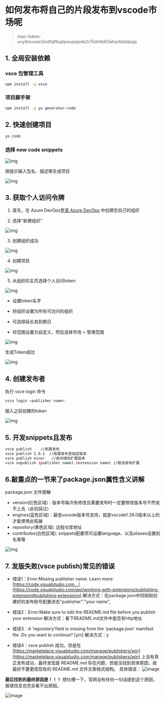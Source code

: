 # 如何发布将自己的片段发布到vscode市场呢
> mac-token: uvyllmuwan2ndfqf6uplpouaojsde2r7iidnfei63ehyi4dadpqq

## 1. 全局安装依赖

### vsce 包管理工具

```bash
npm install -g vsce
```

### 项目脚手架

```bash
npm install -g yo generator-code
```

## 2. 快速创建项目

```bash
yo code
```

### 选择 new code snippets

![img](https://p1-juejin.byteimg.com/tos-cn-i-k3u1fbpfcp/36a5f690dac34b39bbb9b6b5c644b385~tplv-k3u1fbpfcp-zoom-in-crop-mark:1304:0:0:0.awebp)

按提示输入包名、描述等生成项目

![img](https://p6-juejin.byteimg.com/tos-cn-i-k3u1fbpfcp/2e50cb2410824ec0a584bce59fdf523b~tplv-k3u1fbpfcp-zoom-in-crop-mark:1304:0:0:0.awebp)


## 3. 获取个人访问令牌

1. 首先，在 Azure DevOps[登录 Azure DevOps](https://app.vssps.visualstudio.com/_signedin) 中创建您自己的组织

2. 选择"新建组织"

![img](https://p3-juejin.byteimg.com/tos-cn-i-k3u1fbpfcp/ae0bcaa9f05d4f7c944369d6ab77d3db~tplv-k3u1fbpfcp-zoom-in-crop-mark:1304:0:0:0.awebp)

3. 创建组织成功

![img](https://p9-juejin.byteimg.com/tos-cn-i-k3u1fbpfcp/f2662959fa41418787b5e9258bf00c31~tplv-k3u1fbpfcp-zoom-in-crop-mark:1304:0:0:0.awebp)

4. 创建项目

![img](https://p9-juejin.byteimg.com/tos-cn-i-k3u1fbpfcp/67dcbdc3b7e143dea8e374b30823c5ab~tplv-k3u1fbpfcp-zoom-in-crop-mark:1304:0:0:0.awebp)

5. 从组织的主页选择个人访问token

![img](https://p9-juejin.byteimg.com/tos-cn-i-k3u1fbpfcp/ff494534ab184c5ab99bc46e0d6868a4~tplv-k3u1fbpfcp-zoom-in-crop-mark:1304:0:0:0.awebp)

- 设置token名字

- 将组织设置为所有可访问的组织

- 可选择延长其到期日

- 将范围设置为自定义，然后选择市场 > 管理范围

![img](https://p9-juejin.byteimg.com/tos-cn-i-k3u1fbpfcp/3ae59f8792264c8aa07cedb20f3e2a48~tplv-k3u1fbpfcp-zoom-in-crop-mark:1304:0:0:0.awebp)

生成Token成功

![img](https://p1-juejin.byteimg.com/tos-cn-i-k3u1fbpfcp/989a30ce65564d779d5c0985b17d08f9~tplv-k3u1fbpfcp-zoom-in-crop-mark:1304:0:0:0.awebp)

## 4. 创建发布者

执行 vsce login 命令

```bash
vsce login <publisher name>
```

输入之前创建的token

![img](https://p3-juejin.byteimg.com/tos-cn-i-k3u1fbpfcp/bcdcbed936b0495c972ec59db8280a5b~tplv-k3u1fbpfcp-zoom-in-crop-mark:1304:0:0:0.awebp)


## 5. 开发snippets且发布

```bash
vsce publish    //拓展发布
vsce publish 2.0.1  //拓展发布至指定版本
vsce publish minor   //自动增加扩展版本
vsce unpublish (publisher name).(extension name) //取消发布扩展

```

## 6.敲重点的一节来了package.json属性含义讲解

package.json 文件图解


- version(红色区域)：版本号每次有修改且需要发布时一定要修改版本号不然发不上去（此坑踩过）
- engines(蓝色区域)：最低vscode版本号支持，就是vscode1.28.0版本以上的才能使用此拓展
- repository(黄色区域): 远程仓库地址
- contributes(白色区域): snippets配置项可设置language、以及aliases设置别名等等

![img](https://p9-juejin.byteimg.com/tos-cn-i-k3u1fbpfcp/12459fa45d41450e8f1666d64eb57f26~tplv-k3u1fbpfcp-zoom-in-crop-mark:1304:0:0:0.awebp)

## 7. 发版失败(vsce publish)常见的错误

- 错误1：Error:Missing publisher name. Learn more:[https://code.visualstudio.com...](https://code.visualstudio.com/api/working-with-extensions/publishing-extension#publishing-extensions)
解决方式：在package.json中将刚刚创建好的发布账号配置进去"publisher":"your name",

- 错误2：Error:Make sure to edit the README.md file before you publish your extension
解决方式：看下README.md文件中是否有http地址

- 错误3：A ‘repository’field is missing from the 'package.josn' manifest file .Do you want to continue? [y/n]
解决方式：y

- 错误4：vsce publish 成功，但是在 [https://marketplace.visualstudio.com/manage/publishers/win](https://marketplace.visualstudio.com/manage/publishers/win) 上没有真正发布成功，最终发现是 README.md 存在问题，但是没找到具体原因，故最好不要更改现有的 README.md 文件文案格式结构。
具体错误：
![image](https://user-images.githubusercontent.com/24327880/157480093-df029c0b-727b-49de-94c2-8a0092458626.png)

**最后找到的最终原因是！！！**
想吐槽一下，官网没有任何一句话提到这个原因，报错信息也完全看不出原因。

![image](https://user-images.githubusercontent.com/24327880/157482672-536bc441-3277-4ed9-b06f-804417bf3a5c.png)



